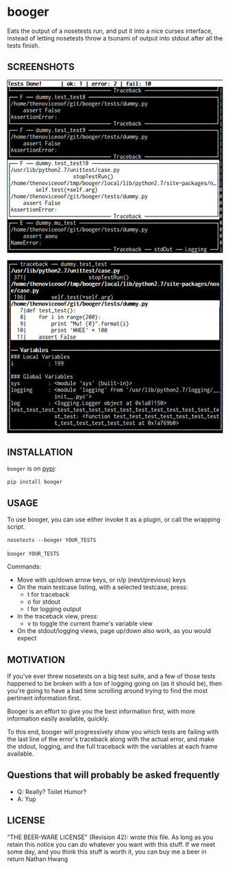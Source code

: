 booger
================================================================================
Eats the output of a nosetests run, and put it into a nice curses
interface, instead of letting nosetests throw a tsunami of output into
stdout after all the tests finish.


SCREENSHOTS
--------------------------------------------------------------------------------

![Booger main listing](https://raw.githubusercontent.com/thenoviceoof/booger/docs/docs/page1.png)

![Booger variable view](https://raw.githubusercontent.com/thenoviceoof/booger/docs/docs/page2.png)


INSTALLATION
--------------------------------------------------------------------------------
`booger` is on [pypi](https://pypi.python.org/pypi/booger):

    pip install booger


USAGE
--------------------------------------------------------------------------------
To use booger, you can use either invoke it as a plugin, or call the
wrapping script.

    nosetests --booger YOUR_TESTS

    booger YOUR_TESTS

Commands:
 - Move with up/down arrow keys, or n/p (next/previous) keys
 - On the main testcase listing, with a selected testcase, press:
   - t for traceback
   - o for stdout
   - l for logging output
 - In the traceback view, press:
   - v to toggle the current frame's variable view
 - On the stdout/logging views, page up/down also work, as you would expect


MOTIVATION
--------------------------------------------------------------------------------
If you've ever threw nosetests on a big test suite, and a few of those
tests happened to be broken with a ton of logging going on (as it
should be), then you're going to have a bad time scrolling around
trying to find the most pertinent information first.

Booger is an effort to give you the best information first, with more
information easily available, quickly.

To this end, booger will progressively show you which tests are
failing with the last line of the error's traceback along with the
actual error, and make the stdout, logging, and the full traceback
with the variables at each frame available.


Questions that will probably be asked frequently
--------------------------------------------------------------------------------
 - Q: Really? Toilet Humor?
 - A: Yup


LICENSE
--------------------------------------------------------------------------------
"THE BEER-WARE LICENSE" (Revision 42):
<thenoviceoof> wrote this file. As long as you retain this notice you
can do whatever you want with this stuff. If we meet some day, and you
think this stuff is worth it, you can buy me a beer in return
Nathan Hwang <thenoviceoof>
